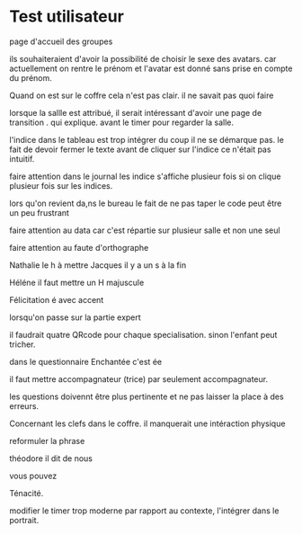 # Test utilisateur

page d'accueil des groupes

ils souhaiteraient d'avoir la possibilité de choisir le sexe des avatars. car actuellement on rentre le prénom et l'avatar est donné sans prise en compte du prénom.

Quand on est sur le coffre cela n'est pas clair. il ne savait pas quoi faire

lorsque la sallle est attribué, il serait intéressant d'avoir une page de transition . qui explique. avant le timer pour regarder la salle.

l'indice dans le tableau est trop intégrer du coup il ne se démarque pas. le fait de devoir fermer le texte avant de cliquer sur l'indice ce n'était pas intuitif.

faire attention dans le journal les indice s'affiche plusieur fois si on clique plusieur fois sur les indices.

lors qu'on revient da,ns le bureau le fait de ne pas taper le code peut être un peu frustrant

faire attention au data car c'est répartie sur plusieur salle et non une seul

faire attention au faute d'orthographe

Nathalie le h à mettre
Jacques il y a un s à la fin

Héléne il faut mettre un H majuscule

Félicitation é avec accent

lorsqu'on passe sur la partie expert

il faudrait quatre QRcode pour chaque specialisation. sinon l'enfant peut tricher. 

dans le questionnaire Enchantée c'est ée

il faut mettre accompagnateur (trice) par seulement accompagnateur.

les questions doivennt être plus pertinente et ne pas laisser la place à des erreurs.

Concernant les clefs dans le coffre. il manquerait une intéraction physique

reformuler la phrase

théodore il dit de nous

vous pouvez

Ténacité.

modifier le timer trop moderne par rapport au contexte, l'intégrer dans le portrait.

